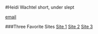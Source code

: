 #Heidi Wachtel
short, under slept

[email](hwachtel@eagles.ewu.edu)

###Three Favorite Sites
[Site 1](facebook.com)
[Site 2](pinterest.com)
[Site 3](hulu.com)